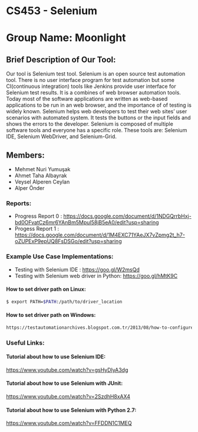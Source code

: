 # CS453 - Selenium 
# Group Name: Moonlight 

## Brief Description of Our Tool:
Our tool is Selenium test tool. Selenium is an open source test automation tool. There is no user interface program for test automation but some CI(continuous integration) tools like Jenkins provide user interface for Selenium test results. It is a combines of web browser automation tools. Today most of the software applications are written as web-based applications to be run in an web browser, and the importance of of testing is widely known. Selenium helps web developers to test their web sites’ user scenarios with automated system. It tests the buttons or the input fields and shows the errors to the developer. Selenium is composed of multiple software tools and everyone has a specific role. These tools are: Selenium IDE, Selenium WebDriver, and Selenium-Grid.

## Members:
- Mehmet Nuri Yumuşak 
- Ahmet Taha Albayrak 
- Veysel Alperen Ceylan
- Alper Önder 

### Reports:
- Progress Report 0 : https://docs.google.com/document/d/1NDGQrrbHxj-bd0OFvatCz6mr6YAnBm5MpuI58jB5eA0/edit?usp=sharing
- Progess Report 1 : https://docs.google.com/document/d/1M4EXC71YAeJX7vZpmg2t_h7-oZUPExP9epUQ8FsDSGo/edit?usp=sharing

### Example Use Case Implementations:
- Testing with Selenium IDE : https://goo.gl/W2msQd
- Testing with Selenium web driver in Python: https://goo.gl/hMtK9C

#### How to set driver path on Linux: 
```sh
$ export PATH=$PATH:/path/to/driver_location 
```

#### How to set driver path on Windows: 
```sh
https://testautomationarchives.blogspot.com.tr/2013/08/how-to-configure-selenium-webdriver.html
```

### Useful Links:
#### Tutorial about how to use Selenium IDE:
https://www.youtube.com/watch?v=gsHyDIyA3dg

#### Tutorial about how to use Selenium with JUnit: 
https://www.youtube.com/watch?v=2SzdhH8xAX4

#### Tutorial about how to use Selenium with Python 2.7: 
https://www.youtube.com/watch?v=FFDDN1C1MEQ



